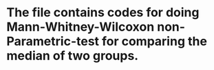 # The file contains codes for doing Mann-Whitney-Wilcoxon non-Parametric-test for comparing the median of two groups.
